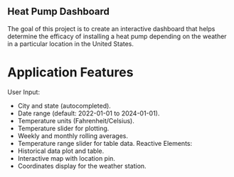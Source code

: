 ## Heat Pump Dashboard

The goal of this project is to create an interactive dashboard that helps determine the efficacy of installing a heat pump depending on the weather in a particular location in the United States.

# Application Features

User Input:
- City and state (autocompleted).
- Date range (default: 2022-01-01 to 2024-01-01).
- Temperature units (Fahrenheit/Celsius).
- Temperature slider for plotting.
- Weekly and monthly rolling averages.
- Temperature range slider for table data.
Reactive Elements:
- Historical data plot and table.
- Interactive map with location pin.
- Coordinates display for the weather station.

